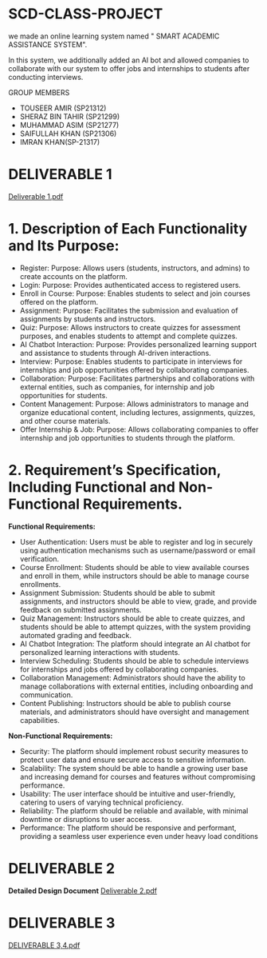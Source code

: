 # SCD-CLASS-PROJECT
we made an online learning system named " SMART ACADEMIC ASSISTANCE SYSTEM".

In this system, we additionally added an AI bot and allowed companies to collaborate with our system to offer jobs and internships to students after conducting interviews.

GROUP MEMBERS 
- TOUSEER AMIR (SP21312)
- SHERAZ BIN TAHIR (SP21299)
- MUHAMMAD ASIM (SP21277)
- SAIFULLAH KHAN (SP21306)
- IMRAN KHAN(SP-21317)

# DELIVERABLE 1
[Deliverable 1.pdf](https://github.com/sherazbintahir/SCD-CLASS-PROJECT/files/15366452/Deliverable.1.pdf)

# 1. Description of Each Functionality and Its Purpose:
- Register:
Purpose: Allows users (students, instructors, and admins) to create accounts on the 
platform.
- Login:
Purpose: Provides authenticated access to registered users.
- Enroll in Course:
Purpose: Enables students to select and join courses offered on the platform.
- Assignment:
Purpose: Facilitates the submission and evaluation of assignments by students and 
instructors.
- Quiz:
Purpose: Allows instructors to create quizzes for assessment purposes, and enables 
students to attempt and complete quizzes.
- AI Chatbot Interaction:
Purpose: Provides personalized learning support and assistance to students through AI-driven interactions.
- Interview:
Purpose: Enables students to participate in interviews for internships and job opportunities 
offered by collaborating companies.
- Collaboration:
Purpose: Facilitates partnerships and collaborations with external entities, such as 
companies, for internship and job opportunities for students.
- Content Management:
Purpose: Allows administrators to manage and organize educational content, including 
lectures, assignments, quizzes, and other course materials.
- Offer Internship & Job:
Purpose: Allows collaborating companies to offer internship and job opportunities to 
students through the platform.
# 2. Requirement’s Specification, Including Functional and Non-Functional Requirements.

**Functional Requirements:**
- User Authentication: Users must be able to register and log in securely using authentication 
mechanisms such as username/password or email verification.
- Course Enrollment: Students should be able to view available courses and enroll in them, 
while instructors should be able to manage course enrollments.
- Assignment Submission: Students should be able to submit assignments, and instructors 
should be able to view, grade, and provide feedback on submitted assignments.
- Quiz Management: Instructors should be able to create quizzes, and students should be 
able to attempt quizzes, with the system providing automated grading and feedback.
- AI Chatbot Integration: The platform should integrate an AI chatbot for personalized 
learning interactions with students.
- Interview Scheduling: Students should be able to schedule interviews for internships and 
jobs offered by collaborating companies.
- Collaboration Management: Administrators should have the ability to manage 
collaborations with external entities, including onboarding and communication.
- Content Publishing: Instructors should be able to publish course materials, and 
administrators should have oversight and management capabilities.

**Non-Functional Requirements:**
- Security: The platform should implement robust security measures to protect user data and 
ensure secure access to sensitive information.
- Scalability: The system should be able to handle a growing user base and increasing 
demand for courses and features without compromising performance.
- Usability: The user interface should be intuitive and user-friendly, catering to users of 
varying technical proficiency.
- Reliability: The platform should be reliable and available, with minimal downtime or 
disruptions to user access.
- Performance: The platform should be responsive and performant, providing a seamless 
user experience even under heavy load conditions


# DELIVERABLE 2
**Detailed Design Document**
[Deliverable 2.pdf](https://github.com/sherazbintahir/SCD-CLASS-PROJECT/files/15366465/Deliverable.2.pdf)


# DELIVERABLE 3
[DELIVERABLE 3,4.pdf](https://github.com/sherazbintahir/SCD-CLASS-PROJECT/files/15366552/DELIVERABLE.3.4.pdf)

